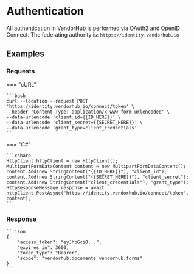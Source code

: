 # Authentication

All authentication in VendorHub is performed via OAuth2 and OpenID Connect. The federating authority is:
`https://identity.vendorhub.io`

## Examples

### Requests

=== "cURL"

    ```bash
    curl --location --request POST 'https://identity.vendorhub.io/connect/token' \
    --header 'Content-Type: application/x-www-form-urlencoded' \
    --data-urlencode 'client_id={{ID_HERE}}' \
    --data-urlencode 'client_secret={{SECRET_HERE}}' \
    --data-urlencode 'grant_type=client_credentials'
    ```

=== "C#"

    ```csharp
    HttpClient httpClient = new HttpClient();
    MultipartFormDataContent content = new MultipartFormDataContent();
    content.Add(new StringContent("{{ID_HERE}}"), "client_id");
    content.Add(new StringContent("{{SECRET_HERE}}"), "client_secret");
    content.Add(new StringContent("client_credentials"), "grant_type");
    HttpResponseMessage response = await httpClient.PostAsync("https://identity.vendorhub.io/connect/token", content);
    ```

### Response

    ```json
    {
        "access_token": "eyJhbGciO...",
        "expires_in": 3600,
        "token_type": "Bearer",
        "scope": "vendorhub.documents vendorhub.forms"
    }
    ```
